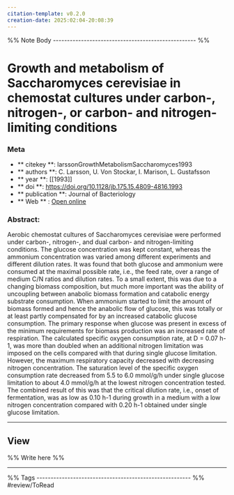 ```yaml
---
citation-template: v0.2.0
creation-date: 2025:02:04-20:08:39
---
```


%% Note Body --------------------------------------------------- %%
# Growth and metabolism of Saccharomyces cerevisiae in chemostat cultures under carbon-, nitrogen-, or carbon- and nitrogen-limiting conditions

### Meta
- ** citekey **: larssonGrowthMetabolismSaccharomyces1993
- ** authors **: C. Larsson, U. Von Stockar, I. Marison, L. Gustafsson
- ** year **: [[1993]]
- ** doi **: https://doi.org/10.1128/jb.175.15.4809-4816.1993
- ** publication **: Journal of Bacteriology
- ** Web ** : [Open online]()


### Abstract:
Aerobic chemostat cultures of Saccharomyces cerevisiae were performed under carbon-, nitrogen-, and dual carbon- and nitrogen-limiting conditions. The glucose concentration was kept constant, whereas the ammonium concentration was varied among different experiments and different dilution rates. It was found that both glucose and ammonium were consumed at the maximal possible rate, i.e., the feed rate, over a range of medium C/N ratios and dilution rates. To a small extent, this was due to a changing biomass composition, but much more important was the ability of uncoupling between anabolic biomass formation and catabolic energy substrate consumption. When ammonium started to limit the amount of biomass formed and hence the anabolic flow of glucose, this was totally or at least partly compensated for by an increased catabolic glucose consumption. The primary response when glucose was present in excess of the minimum requirements for biomass production was an increased rate of respiration. The calculated specific oxygen consumption rate, at D = 0.07 h-1, was more than doubled when an additional nitrogen limitation was imposed on the cells compared with that during single glucose limitation. However, the maximum respiratory capacity decreased with decreasing nitrogen concentration. The saturation level of the specific oxygen consumption rate decreased from 5.5 to 6.0 mmol/g/h under single glucose limitation to about 4.0 mmol/g/h at the lowest nitrogen concentration tested. The combined result of this was that the critical dilution rate, i.e., onset of fermentation, was as low as 0.10 h-1 during growth in a medium with a low nitrogen concentration compared with 0.20 h-1 obtained under single glucose limitation.

___

## View

%% Write here %%





___
%% Tags  ------------------------------------------------------- %%
#review/ToRead